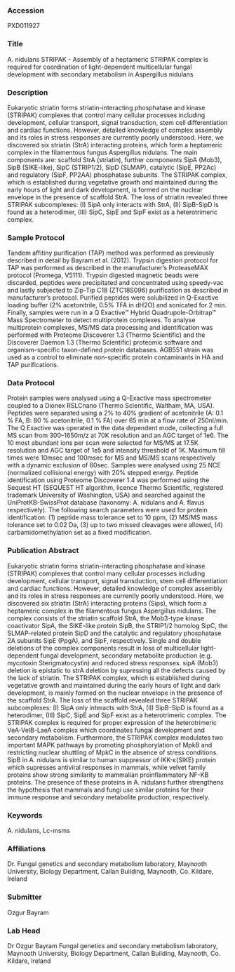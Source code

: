 ### Accession
PXD011927

### Title
A. nidulans STRIPAK -  Assembly of a heptameric STRIPAK complex is required for coordination of light-dependent multicellular fungal development with secondary metabolism in Aspergillus nidulans

### Description
Eukaryotic striatin forms striatin-interacting phosphatase and kinase (STRIPAK) complexes that control many cellular processes including development, cellular transport, signal transduction, stem cell differentiation and cardiac functions. However, detailed knowledge of complex assembly and its roles in stress responses are currently poorly understood. Here, we discovered six striatin (StrA) interacting proteins, which form a heptameric complex in the filamentous fungus Aspergillus nidulans. The main components are: scaffold StrA (striatin), further components SipA (Mob3), SipB (SIKE-like), SipC (STRIP1/2), SipD (SLMAP), catalytic (SipE, PP2Ac) and regulatory (SipF, PP2AA) phosphatase subunits. The STRIPAK complex, which is established during vegetative growth and maintained during the early hours of light and dark development, is formed on the nuclear envelope in the presence of scaffold StrA. The loss of striatin revealed three STRIPAK subcomplexes: (I) SipA only interacts with StrA, (II) SipB-SipD is found as a heterodimer, (III) SipC, SipE and SipF exist as a heterotrimeric complex.

### Sample Protocol
Tandem affitiny purification (TAP) method was performed as previously described in detail by Bayram et al. (2012). Trypsin digestion protocol for TAP was performed as described in the manufacturer’s ProteaseMAX protocol (Promega, V5111). Trypsin digested magnetic beads were discarded, peptides were precipitated and concentrated using speedy-vac and lastly subjected to Zip-Tip C18 (ZTC18S096) purification as described in manufacturer’s protocol. Purified peptides were solubilized in Q-Exactive loading buffer (2% acetonitrile, 0.5% TFA in dH2O) and sonicated for 2 min. Finally, samples were run in a Q Exactive™ Hybrid Quadrupole-Orbitrap™ Mass Spectrometer to detect multiprotein complexes. To analyse multiprotein complexes, MS/MS data processing and identification was performed with Proteome Discoverer 1.3 (Thermo Scientific) and the Discoverer Daemon 1.3 (Thermo Scientific) proteomic software and organism-specific taxon-defined protein databases. AGB551 strain was used as a control to eliminate non-specific protein contaminants in HA and TAP purifications.

### Data Protocol
Protein samples were analysed using a Q-Exactive mass spectrometer coupled to a Dionex RSLCnano (Thermo Scientific, Waltham, MA, USA). Peptides were separated using a 2% to 40% gradient of acetonitrile (A: 0.1 % FA, B: 80 % acetonitrile, 0.1 % FA) over 65 min at a flow rate of 250nl/min. The Q Exactive was operated in the data dependent mode, collecting a full MS scan from 300–1650m/z at 70K resolution and an AGC target of 1e6. The 10 most abundant ions per scan were selected for MS/MS at 17.5K resolution and AGC target of 1e5 and intensity threshold of 1K. Maximum fill times were 10msec and 100msec for MS and MS/MS scans respectively with a dynamic exclusion of 60sec. Samples were analysed using 25 NCE (normalized collisional energy) with 20% stepped energy. Peptide identification using Proteome Discoverer 1.4 was performed using the Sequest HT (SEQUEST HT algorithm, licence Thermo Scientific, registered trademark University of Washington, USA) and searched against the UniProtKB-SwissProt database (taxonomy: A. nidulans and A. flavus respectively). The following search parameters were used for protein identification: (1) peptide mass tolerance set to 10 ppm, (2) MS/MS mass tolerance set to 0.02 Da, (3) up to two missed cleavages were allowed, (4) carbamidomethylation set as a fixed modification.

### Publication Abstract
Eukaryotic striatin forms striatin-interacting phosphatase and kinase (STRIPAK) complexes that control many cellular processes including development, cellular transport, signal transduction, stem cell differentiation and cardiac functions. However, detailed knowledge of complex assembly and its roles in stress responses are currently poorly understood. Here, we discovered six striatin (StrA) interacting proteins (Sips), which form a heptameric complex in the filamentous fungus Aspergillus nidulans. The complex consists of the striatin scaffold StrA, the Mob3-type kinase coactivator SipA, the SIKE-like protein SipB, the STRIP1/2 homolog SipC, the SLMAP-related protein SipD and the catalytic and regulatory phosphatase 2A subunits SipE (PpgA), and SipF, respectively. Single and double deletions of the complex components result in loss of multicellular light-dependent fungal development, secondary metabolite production (e.g. mycotoxin Sterigmatocystin) and reduced stress responses. sipA (Mob3) deletion is epistatic to strA deletion by supressing all the defects caused by the lack of striatin. The STRIPAK complex, which is established during vegetative growth and maintained during the early hours of light and dark development, is mainly formed on the nuclear envelope in the presence of the scaffold StrA. The loss of the scaffold revealed three STRIPAK subcomplexes: (I) SipA only interacts with StrA, (II) SipB-SipD is found as a heterodimer, (III) SipC, SipE and SipF exist as a heterotrimeric complex. The STRIPAK complex is required for proper expression of the heterotrimeric VeA-VelB-LaeA complex which coordinates fungal development and secondary metabolism. Furthermore, the STRIPAK complex modulates two important MAPK pathways by promoting phosphorylation of MpkB and restricting nuclear shuttling of MpkC in the absence of stress conditions. SipB in A. nidulans is similar to human suppressor of IKK-&#x3b5;(SIKE) protein which supresses antiviral responses in mammals, while velvet family proteins show strong similarity to mammalian proinflammatory NF-KB proteins. The presence of these proteins in A. nidulans further strengthens the hypothesis that mammals and fungi use similar proteins for their immune response and secondary metabolite production, respectively.

### Keywords
A. nidulans, Lc-msms

### Affiliations
Dr.
Fungal genetics and secondary metabolism laboratory, Maynooth University, Biology Department, Callan Building, Maynooth, Co. Kildare, Ireland

### Submitter
Ozgur Bayram

### Lab Head
Dr Ozgur Bayram
Fungal genetics and secondary metabolism laboratory, Maynooth University, Biology Department, Callan Building, Maynooth, Co. Kildare, Ireland


